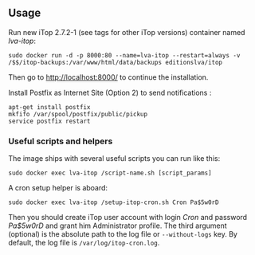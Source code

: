 ## Usage

Run new iTop 2.7.2-1 (see tags for other iTop versions) container named *lva-itop*:
```
sudo docker run -d -p 8000:80 --name=lva-itop --restart=always -v /$$/itop-backups:/var/www/html/data/backups editionslva/itop
```
Then go to [http://localhost:8000/](http://localhost:8000/) to continue the installation.

Install Postfix as Internet Site (Option 2) to send notifications : 

```
apt-get install postfix
mkfifo /var/spool/postfix/public/pickup
service postfix restart
```
### Useful scripts and helpers

The image ships with several useful scripts you can run like this:
```
sudo docker exec lva-itop /script-name.sh [script_params]
```


A cron setup helper is aboard:
```
sudo docker exec lva-itop /setup-itop-cron.sh Cron Pa$5w0rD
```
Then you should create iTop user account with login *Cron* and password *Pa$5w0rD* and grant him Administrator profile. The third argument (optional) is the absolute path to the log file or `--without-logs` key. By default, the log file is `/var/log/itop-cron.log`.



